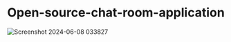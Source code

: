 # Open-source-chat-room-application


![Screenshot 2024-06-08 033827](https://github.com/Constadin/Open-source-chat-room-application/assets/114903866/edaae918-20f2-4e1d-8852-1f623e909e39)






